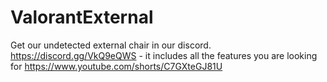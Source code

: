 # ValorantExternal
Get our undetected external chair in our discord. https://discord.gg/VkQ9eQWS - it includes all the features you are looking for 
https://www.youtube.com/shorts/C7GXteGJ81U
